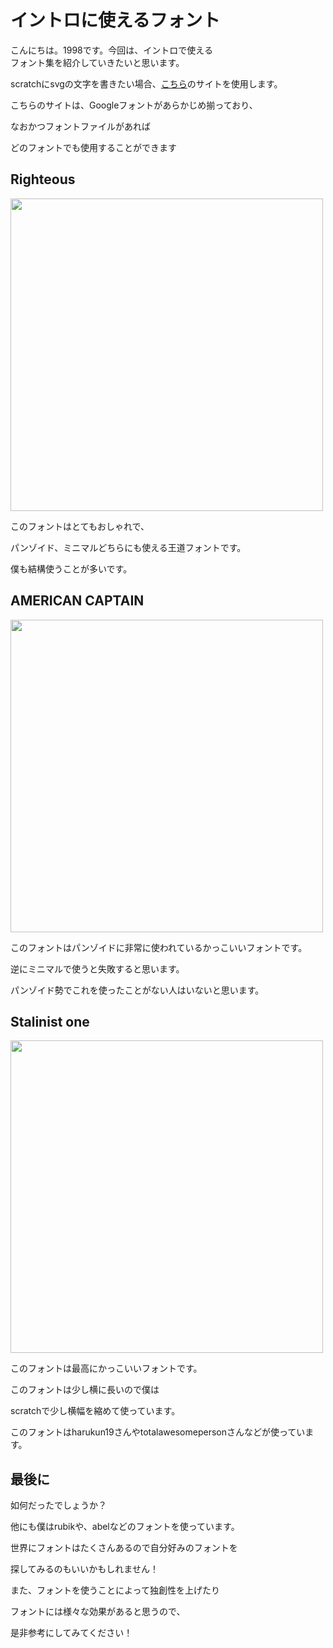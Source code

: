 <title>イントロのフォント</title>

# イントロに使えるフォント

こんにちは。1998です。今回は、イントロで使える<br>フォント集を紹介していきたいと思います。

scratchにsvgの文字を書きたい場合、<a href="https://danmarshall.github.io/google-font-to-svg-path/">こちら</a>のサイトを使用します。

こちらのサイトは、Googleフォントがあらかじめ揃っており、

なおかつフォントファイルがあれば

どのフォントでも使用することができます

## Righteous

<img src="https://1998ky262.github.io/Scratch-intro-com/images/Righteousfont.jpg" width="500px">

このフォントはとてもおしゃれで、

パンゾイド、ミニマルどちらにも使える王道フォントです。

僕も結構使うことが多いです。

## AMERICAN CAPTAIN

<img src="https://1998ky262.github.io/Scratch-intro-com/images/AC.PNG" width="500px">

このフォントはパンゾイドに非常に使われているかっこいいフォントです。

逆にミニマルで使うと失敗すると思います。

パンゾイド勢でこれを使ったことがない人はいないと思います。
## Stalinist one
<img src="https://1998ky262.github.io/Scratch-intro-com/images/GODFONT.JPG" width="500px">

このフォントは最高にかっこいいフォントです。

このフォントは少し横に長いので僕は

scratchで少し横幅を縮めて使っています。

このフォントはharukun19さんやtotalawesomepersonさんなどが使っています。

## 最後に

如何だったでしょうか？

他にも僕はrubikや、abelなどのフォントを使っています。

世界にフォントはたくさんあるので自分好みのフォントを

探してみるのもいいかもしれません！

また、フォントを使うことによって独創性を上げたり

フォントには様々な効果があると思うので、

是非参考にしてみてください！
<script src="../include.js"></script>
